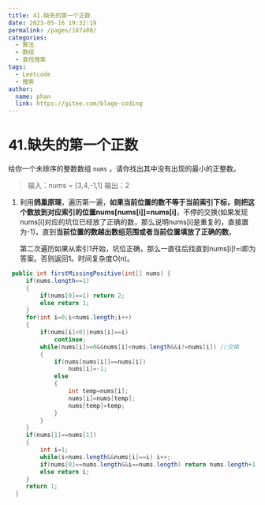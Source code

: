 ```yaml
---
title: 41.缺失的第一个正数
date: 2023-05-16 19:32:19
permalink: /pages/187a08/
categories:
  - 算法
  - 数组
  - 查找搜索
tags:
  - Leetcode
  - 搜索
author: 
  name: phan
  link: https://gitee.com/blage-coding
---
```

# 41.缺失的第一个正数

给你一个未排序的整数数组 `nums` ，请你找出其中没有出现的最小的正整数。

> 输入：nums = [3,4,-1,1]
> 输出：2

1. 利用**鸽巢原理**，遍历第一遍，**如果当前位置的数不等于当前索引下标，则把这个数放到对应索引的位置nums[nums[i]]=nums[i]**，不停的交换(如果发现nums[i]对应的坑位已经放了正确的数，那么说明nums[i]是重复的，直接置为-1)，直到**当前位置的数越出数组范围或者当前位置填放了正确的数**。

   第二次遍历如果从索引1开始，坑位正确，那么一直往后找直到nums[i]!=i即为答案。否则返回1。时间复杂度O(n)。

```java
 public int firstMissingPositive(int[] nums) {
     if(nums.length==1)
     {
         if(nums[0]==1) return 2;
         else return 1;
     }
     for(int i=0;i<nums.length;i++)
     {
         if(nums[i]<0||nums[i]==i)
             continue;
         while(nums[i]>=0&&nums[i]<nums.length&&i!=nums[i]) //交换
         {
             if(nums[nums[i]]==nums[i])
                 nums[i]=-1;
             else
             {
                 int temp=nums[i];
                 nums[i]=nums[temp];
                 nums[temp]=temp;
             }
         }
     }
     if(nums[1]==nums[1])
     {
         int i=1;
         while(i<nums.length&&nums[i]==i) i++;
         if(nums[0]==nums.length&&i==nums.length) return nums.length+1;
         else return i;
     }   
     return 1;
  }
```

